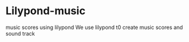 # Lilypond-music
music scores using lilypond
We use lilypond t0 create music scores and sound track
